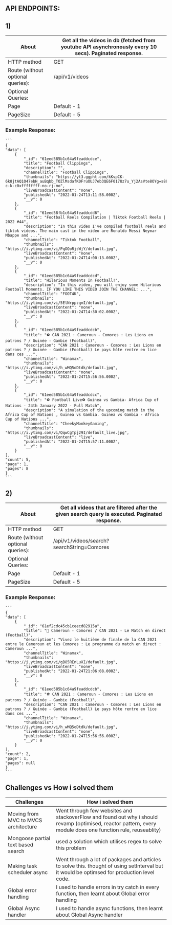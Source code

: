 ## API ENDPOINTS: 

## 1)  
| About | Get all the videos in db (fetched from youtube API asynchronously every 10 secs). Paginated response. |
| ------ | ------ |
| HTTP method | GET |
| Route (without optional queries): | /api/v1/videos |
| Optional Queries: | | |
| Page | Default - 1 |
| PageSize | Default - 5 |

### Example Response: 

    ```
    {
    "data": [
        {
            "_id": "61eed585b1c64a9feaddcdce",
            "title": "Football Clippings",
            "description": "",
            "channelTitle": "Football Clippings",
            "thumbnails": "https://yt3.ggpht.com/kKvpCK-6k8jtAQ1O47ebH_auBqbb_TOZlMsdafK0FruOUJ7eb3QE6F017Uz7u_Yj2AsVte8OYg=s88-c-k-c0xffffffff-no-rj-mo",
            "liveBroadcastContent": "none",
            "publishedAt": "2022-01-24T13:11:58.000Z",
            "__v": 0
        },
        {
            "_id": "61eed58fb1c64a9feaddcdd6",
            "title": "Football Reels Compilation | Tiktok Football Reels | 2022 #44",
            "description": "In this video I've compiled football reels and tiktok videos. The main cast in the video are Ronaldo Messi Neymar Mbappe and ...",
            "channelTitle": "Tiktok Football",
            "thumbnails": "https://i.ytimg.com/vi/PqOQoRjsWjY/default.jpg",
            "liveBroadcastContent": "none",
            "publishedAt": "2022-01-24T14:00:13.000Z",
            "__v": 0
        },
        {
            "_id": "61eed585b1c64a9feaddcdcd",
            "title": "Hilarious Moments In Football!",
            "description": "In this video, you will enjoy some Hilarious Football Moments. IF YOU LIKE THIS VIDEO JOIN THE CHANNEL: ...",
            "channelTitle": "FOOT4K",
            "thumbnails": "https://i.ytimg.com/vi/5ElNrppzqmI/default.jpg",
            "liveBroadcastContent": "none",
            "publishedAt": "2022-01-24T14:30:02.000Z",
            "__v": 0
        },
        {
            "_id": "61eed585b1c64a9feaddcdcb",
            "title": "⚽ CAN 2021 : Cameroun - Comores : Les Lions en patrons ? / Guinée - Gambie (Football)",
            "description": "CAN 2021 : Cameroun - Comores : Les Lions en patrons ? / Guinée - Gambie (Football) Le pays hôte rentre en lice dans ces ...",
            "channelTitle": "Winamax",
            "thumbnails": "https://i.ytimg.com/vi/h_wMQ5oDtdk/default.jpg",
            "liveBroadcastContent": "none",
            "publishedAt": "2022-01-24T15:56:56.000Z",
            "__v": 0
        },
        {
            "_id": "61eed585b1c64a9feaddcdcc",
            "title": "⚽ Football Live⚽ Guinea vs Gambia- Africa Cup of Nations - 24th January 2022 - Full Match",
            "description": "A simulation of the upcoming match in the Africa Cup of Nations , Guinea vs Gambia. Guinea vs Gambia - Africa Cup of Nations ...",
            "channelTitle": "CheekyMonkeyGaming",
            "thumbnails": "https://i.ytimg.com/vi/QqwCgTpj29I/default_live.jpg",
            "liveBroadcastContent": "live",
            "publishedAt": "2022-01-24T15:57:11.000Z",
            "__v": 0
        }
    ],
    "count": 5,
    "page": 1,
    "pages": 8
    }
    ```

## 2)  
| About | Get all videos that are filtered after the given search query is executed. Paginated response. |
| ------ | ------ |
| HTTP method | GET |
| Route (without optional queries): | /api/v1/videos/search?searchString=Comores |
| Optional Queries: | | |
| Page | Default - 1 |
| PageSize | Default - 5 |

### Example Response: 

    ```
    {
    "data": [
        {
            "_id": "61ef2cdc45cb1ceecd82915a",
            "title": "🔴 Cameroun - Comores / CAN 2021 - Le Match en direct (Football)",
            "description": "Vivez le huitième de finale de la CAN 2021 entre le Cameroun et les Comores : Le programme du match en direct : Cameroun ...",
            "channelTitle": "Winamax",
            "thumbnails": "https://i.ytimg.com/vi/gB85REnLuXI/default.jpg",
            "liveBroadcastContent": "none",
            "publishedAt": "2022-01-24T21:06:08.000Z",
            "__v": 0
        },
        {
            "_id": "61eed585b1c64a9feaddcdcb",
            "title": "⚽ CAN 2021 : Cameroun - Comores : Les Lions en patrons ? / Guinée - Gambie (Football)",
            "description": "CAN 2021 : Cameroun - Comores : Les Lions en patrons ? / Guinée - Gambie (Football) Le pays hôte rentre en lice dans ces ...",
            "channelTitle": "Winamax",
            "thumbnails": "https://i.ytimg.com/vi/h_wMQ5oDtdk/default.jpg",
            "liveBroadcastContent": "none",
            "publishedAt": "2022-01-24T15:56:56.000Z",
            "__v": 0
        }
    ],
    "count": 2,
    "page": 1,
    "pages": null
    }
    ```

## Challenges vs How i solved them

| Challenges | How i solved them |
| ------ | ------ |
| Moving from MVC to MVCS architecture | Went through few websites and stackoverFlow and found out why i should revamp (optimised, reactor pattern, every module does one function rule, reuseablity) |
| Mongoose partial text based search | used a solution which utilises regex to solve this problem |
| Making task scheduler async | Went through a lot of packages and articles to solve this. thought of using setInterval but it would be optimsed for production level code. |
| Global error handling | I used to handle errors in try catch in every function, then learnt about Global error handling |
| Global Async handler | I used to handle async functions, then learnt about Global Async handler  |